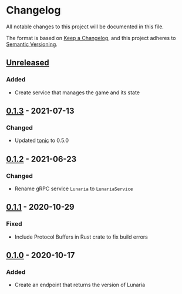 <!-- markdownlint-disable-file MD024 -->

# Changelog

All notable changes to this project will be documented in this file.

The format is based on [Keep a Changelog](https://keepachangelog.com/en/1.0.0/),
and this project adheres to [Semantic Versioning](https://semver.org/spec/v2.0.0.html).

## [Unreleased]

### Added

- Create service that manages the game and its state

## [0.1.3] - 2021-07-13

### Changed

- Updated [tonic](https://github.com/hyperium/tonic) to 0.5.0

## [0.1.2] - 2021-06-23

### Changed

- Rename gRPC service `Lunaria` to `LunariaService`

## [0.1.1] - 2020-10-29

### Fixed

- Include Protocol Buffers in Rust crate to fix build errors

## [0.1.0] - 2020-10-17

### Added

- Create an endpoint that returns the version of Lunaria

[unreleased]: https://github.com/playlunaria/lunaria-api/compare/v0.1.3...HEAD
[0.1.3]: https://github.com/playlunaria/lunaria-api/releases/tag/v0.1.3
[0.1.2]: https://github.com/playlunaria/lunaria-api/releases/tag/v0.1.2
[0.1.1]: https://github.com/playlunaria/lunaria-api/releases/tag/v0.1.1
[0.1.0]: https://github.com/playlunaria/lunaria-api/releases/tag/v0.1.0
